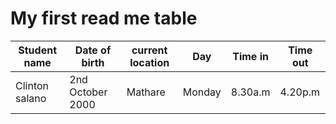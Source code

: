 # My first read me table
|Student name|Date of birth|current location|Day|Time in|Time out
---|---|---|---|---|---|
Clinton salano| 2nd October 2000|Mathare|Monday|8.30a.m|4.20p.m

